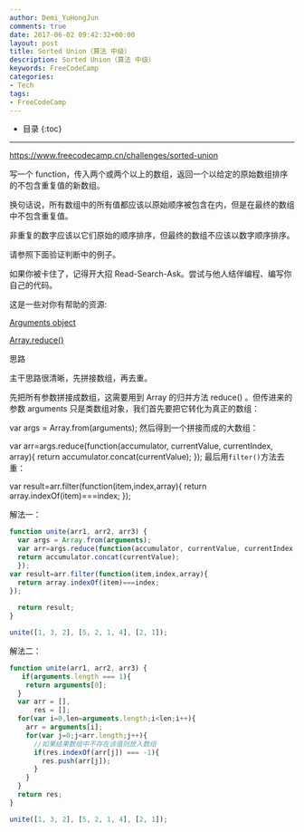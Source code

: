 ```yaml
---
author: Demi_YuHongJun
comments: true
date: 2017-06-02 09:42:32+00:00
layout: post
title: Sorted Union（算法 中级）
description: Sorted Union（算法 中级）
keywords: FreeCodeCamp
categories:
- Tech
tags:
- FreeCodeCamp
---
```

* 目录
{:toc}
---
https://www.freecodecamp.cn/challenges/sorted-union

写一个 function，传入两个或两个以上的数组，返回一个以给定的原始数组排序的不包含重复值的新数组。

换句话说，所有数组中的所有值都应该以原始顺序被包含在内，但是在最终的数组中不包含重复值。

非重复的数字应该以它们原始的顺序排序，但最终的数组不应该以数字顺序排序。

请参照下面验证判断中的例子。

如果你被卡住了，记得开大招 Read-Search-Ask。尝试与他人结伴编程、编写你自己的代码。

这是一些对你有帮助的资源:

[Arguments object](https://developer.mozilla.org/zh-CN/docs/Web/JavaScript/Reference/Functions/arguments)

[Array.reduce()](https://developer.mozilla.org/zh-CN/docs/Web/JavaScript/Reference/Global_Objects/Array/Reduce)

思路

主干思路很清晰，先拼接数组，再去重。

先把所有参数拼接成数组，这需要用到 Array 的归并方法 reduce() 。但传进来的参数 arguments 只是类数组对象，我们首先要把它转化为真正的数组：

var args = Array.from(arguments);
然后得到一个拼接而成的大数组：

var arr=args.reduce(function(accumulator, currentValue, currentIndex, array){
  return accumulator.concat(currentValue);
  });
最后用`filter()`方法去重：

var result=arr.filter(function(item,index,array){
  return array.indexOf(item)===index;
});

解法一：
```javascript
function unite(arr1, arr2, arr3) {
  var args = Array.from(arguments);
  var arr=args.reduce(function(accumulator, currentValue, currentIndex, array){
  return accumulator.concat(currentValue);
  });
var result=arr.filter(function(item,index,array){
  return array.indexOf(item)===index;
});
  
  return result;
}

unite([1, 3, 2], [5, 2, 1, 4], [2, 1]);

```

解法二：
```javascript
function unite(arr1, arr2, arr3) {
   if(arguments.length === 1){
    return arguments[0];
  }
  var arr = [],
      res = [];
  for(var i=0,len=arguments.length;i<len;i++){
    arr = arguments[i];
    for(var j=0;j<arr.length;j++){
      //如果结果数组中不存在该值则放入数组
      if(res.indexOf(arr[j]) === -1){
        res.push(arr[j]);
      }
    }
  }
  return res;
}

unite([1, 3, 2], [5, 2, 1, 4], [2, 1]);

```